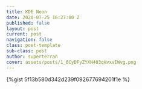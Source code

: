 ```yaml
---
title: KDE Neon
date: 2020-07-25 16:27:00 Z
published: false
layout: post
current: post
navigation: false
class: post-template
sub-class: post
author: superterran
cover: assets/posts/1_6CyDFyZYXN403qHvxvIWvg.png
---
```


{%gist 5f13b580d342d239f092677694201f1e %}